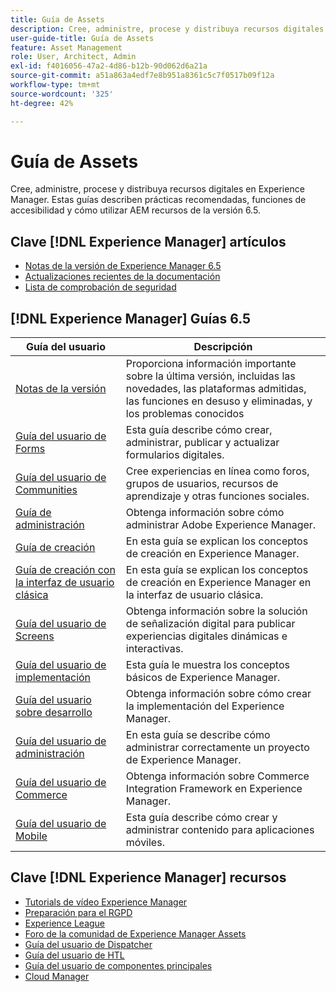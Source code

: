 ```yaml
---
title: Guía de Assets
description: Cree, administre, procese y distribuya recursos digitales en Experience Manager. Estas guías describen prácticas recomendadas, funciones de accesibilidad y cómo utilizar AEM recursos de la versión 6.5.
user-guide-title: Guía de Assets
feature: Asset Management
role: User, Architect, Admin
exl-id: f4016056-47a2-4d86-b12b-90d062d6a21a
source-git-commit: a51a863a4edf7e8b951a8361c5c7f0517b09f12a
workflow-type: tm+mt
source-wordcount: '325'
ht-degree: 42%

---
```


# Guía de Assets

Cree, administre, procese y distribuya recursos digitales en Experience Manager. Estas guías describen prácticas recomendadas, funciones de accesibilidad y cómo utilizar AEM recursos de la versión 6.5.

## Clave [!DNL Experience Manager] artículos

* [Notas de la versión de Experience Manager 6.5](/help/release-notes/home.md)
* [Actualizaciones recientes de la documentación](https://experienceleague.adobe.com/docs/experience-manager-release-information/aem-release-updates/doc-updates/documentation-updates.html?lang=es)
* [Lista de comprobación de seguridad](/help/sites-administering/security-checklist.md)

## [!DNL Experience Manager] Guías 6.5

| Guía del usuario | Descripción |
|--- |---|
| [Notas de la versión](/help/release-notes/home.md) | Proporciona información importante sobre la última versión, incluidas las novedades, las plataformas admitidas, las funciones en desuso y eliminadas, y los problemas conocidos |
| [Guía del usuario de Forms](/help/forms/home.md) | Esta guía describe cómo crear, administrar, publicar y actualizar formularios digitales. |
| [Guía del usuario de Communities](/help/communities/home.md) | Cree experiencias en línea como foros, grupos de usuarios, recursos de aprendizaje y otras funciones sociales. |
| [Guía de administración](/help/sites-administering/home.md) | Obtenga información sobre cómo administrar Adobe Experience Manager. |
| [Guía de creación](/help/sites-authoring/home.md) | En esta guía se explican los conceptos de creación en Experience Manager. |
| [Guía de creación con la interfaz de usuario clásica](/help/sites-classic-ui-authoring/home.md) | En esta guía se explican los conceptos de creación en Experience Manager en la interfaz de usuario clásica. |
| [Guía del usuario de Screens](https://experienceleague.adobe.com/docs/experience-manager-screens/user-guide/aem-screens-introduction.html?lang=es) | Obtenga información sobre la solución de señalización digital para publicar experiencias digitales dinámicas e interactivas. |
| [Guía del usuario de implementación](/help/sites-deploying/home.md) | Esta guía le muestra los conceptos básicos de Experience Manager. |
| [Guía del usuario sobre desarrollo](/help/sites-developing/home.md) | Obtenga información sobre cómo crear la implementación del Experience Manager. |
| [Guía del usuario de administración](/help/managing/home.md) | En esta guía se describe cómo administrar correctamente un proyecto de Experience Manager. |
| [Guía del usuario de Commerce](/help/commerce/home.md) | Obtenga información sobre Commerce Integration Framework en Experience Manager. |
| [Guía del usuario de Mobile](/help/mobile/home.md) | Esta guía describe cómo crear y administrar contenido para aplicaciones móviles. |


## Clave [!DNL Experience Manager] recursos

* [Tutorials de vídeo Experience Manager](https://experienceleague.adobe.com/docs/experience-manager-learn/assets/overview.html)
* [Preparación para el RGPD](/help/managing/data-protection-and-privacy.md)
* [Experience League](https://experienceleague.adobe.com/?mv=other#recommended/solutions/experience-manager)
* [Foro de la comunidad de Experience Manager Assets](https://experienceleaguecommunities.adobe.com/t5/adobe-experience-manager-assets/ct-p/experience-manager-assets-community)
* [Guía del usuario de Dispatcher](https://experienceleague.adobe.com/docs/experience-manager-dispatcher/using/dispatcher.html?lang=es)
* [Guía del usuario de HTL](https://experienceleague.adobe.com/docs/experience-manager-htl/using/overview.html?lang=es)
* [Guía del usuario de componentes principales](https://experienceleague.adobe.com/docs/experience-manager-core-components/using/introduction.html?lang=es)
* [Cloud Manager](https://experienceleague.adobe.com/docs/experience-manager-cloud-manager/using/introduction-to-cloud-manager.html?lang=es)

